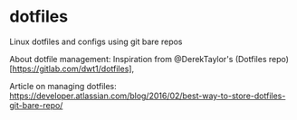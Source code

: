 # dotfiles
Linux dotfiles and configs using git bare repos

About dotfile management:
Inspiration from @DerekTaylor's (Dotfiles repo)[https://gitlab.com/dwt1/dotfiles],

Article on managing dotfiles: https://developer.atlassian.com/blog/2016/02/best-way-to-store-dotfiles-git-bare-repo/
